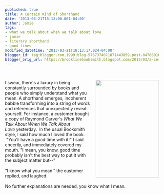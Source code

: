 ```yaml
---
published: true
title: A Certain Kind of Shorthand
date: '2013-03-21T18:13:00.001-04:00'
author: Jamie
tags:
- what we talk about when we talk about love
- jamie
- literary shorthand
- good times
modified_datetime: '2013-03-21T18:13:17.024-04:00'
blogger_id: tag:blogger.com,1999:blog-5767374071871443859.post-8478601031936541389
blogger_orig_url: https://brooklinebooksmith.blogspot.com/2013/03/a-certain-kind-of-shorthand.html
---
```


<br /><div><a href="https://images.indiebound.com/059/723/9780679723059.jpg" imageanchor="1" style="clear: right; float: right; margin-bottom: 1em; margin-left: 1em;"><img border="0" height="320" src="https://images.indiebound.com/059/723/9780679723059.jpg" width="207" /></a></div><div>I swear, there's a luxury in being constantly surrounded by books and people who simply understand what you mean. A shorthand emerges, incoherent babble transforming into a string of words and references that unexpectedly reveal yourself. For instance, a customer bought a copy of Raymond Carver's&nbsp;<i>What We Talk About When We Talk About Love</i>&nbsp;yesterday. &nbsp;In the usual Booksmith style, I said how much I loved the book. &nbsp;"You'll have a good time with it!" I said cheerily, and immediately covered my mouth. "I mean, you know, good time probably isn't the best way to put it with the subject matter but--"</div><div><br /></div><div>"I know what you mean." the customer replied, and laughed.&nbsp;</div><div><br /></div><div>No further explanations are needed, you know what I mean.</div>